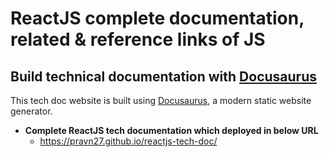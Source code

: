 # ReactJS complete documentation, related & reference links of JS

## Build technical documentation with [Docusaurus](https://docusaurus.io/)

This tech doc website is built using [Docusaurus](https://docusaurus.io/), a modern static website generator.

- **Complete ReactJS tech documentation which deployed in below URL**
  - https://pravn27.github.io/reactjs-tech-doc/
